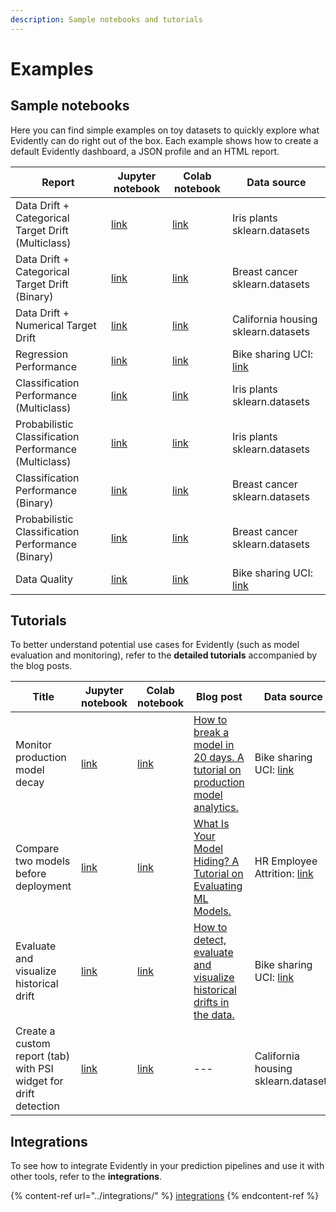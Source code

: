 ```yaml
---
description: Sample notebooks and tutorials
---
```


# Examples

## Sample notebooks

Here you can find simple examples on toy datasets to quickly explore what Evidently can do right out of the box. Each example shows how to create a default Evidently dashboard, a JSON profile and an HTML report.

Report | Jupyter notebook | Colab notebook | Data source 
--- | --- | --- | --- 
Data Drift + Categorical Target Drift (Multiclass) | [link](../../../examples/sample_notebooks/multiclass_target_and_data_drift_iris.ipynb) | [link](https://colab.research.google.com/drive/1Dd6ZzIgeBYkD_4bqWZ0RAdUpCU0b6Y6H) | Iris plants sklearn.datasets 
Data Drift + Categorical Target Drift (Binary) | [link](../../../examples/sample_notebooks/binary_target_and_data_drift_breast_cancer.ipynb) | [link](https://colab.research.google.com/drive/1gpzNuFbhoGc4-DLAPMJofQXrsX7Sqsl5) | Breast cancer sklearn.datasets
Data Drift + Numerical Target Drift | [link](../../../examples/sample_notebooks/numerical_target_and_data_drift_california_housing.ipynb) | [link](https://colab.research.google.com/drive/1TGt-0rA7MiXsxwtKB4eaAGIUwnuZtyxc) | California housing sklearn.datasets 
Regression Performance | [link](../../../examples/sample_notebooks/regression_performance_bike_sharing_demand.ipynb) | [link](https://colab.research.google.com/drive/1ONgyDXKMFyt9IYUwLpvfxz9VIZHw-qBJ) | Bike sharing UCI: [link](https://archive.ics.uci.edu/ml/datasets/bike+sharing+dataset)
Classification Performance (Multiclass) | [link](../../../examples/sample_notebooks/classification_performance_multiclass_iris.ipynb) | [link](https://colab.research.google.com/drive/1pnYbVJEHBqvVmHUXzG-kw-Fr6PqhzRg3) | Iris plants sklearn.datasets 
Probabilistic Classification Performance (Multiclass) | [link](../../../examples/sample_notebooks/probabilistic_classification_performance_multiclass_iris.ipynb) | [link](https://colab.research.google.com/drive/1UkFaBqOzBseB_UqisvNbsh9hX5w3dpYS) | Iris plants sklearn.datasets 
Classification Performance (Binary) | [link](../../../examples/sample_notebooks/classification_performance_breast_cancer.ipynb) | [link](https://colab.research.google.com/drive/1b2kTLUIVJkKJybYeD3ZjpaREr_9dDTpz) | Breast cancer sklearn.datasets
Probabilistic Classification Performance (Binary) | [link](../../../examples/sample_notebooks/probabilistic_classification_performance_breast_cancer.ipynb) | [link](https://colab.research.google.com/drive/1sE2H4mFSgtNe34JZMAeC3eLntid6oe1g) | Breast cancer sklearn.datasets
Data Quality | [link](sample_notebooks/data_quality_bike_sharing_demand.ipynb) | [link](https://colab.research.google.com/drive/1XDxs4k2wNHU9Xbxb9WI2rOgMkZFavyRd) | Bike sharing UCI: [link](https://archive.ics.uci.edu/ml/datasets/bike+sharing+dataset)

## Tutorials

To better understand potential use cases for Evidently (such as model evaluation and monitoring), refer to the **detailed tutorials** accompanied by the blog posts.

Title | Jupyter notebook | Colab notebook | Blog post | Data source 
--- | --- | --- | --- | --- 
Monitor production model decay | [link](../../../examples/data_stories/bicycle_demand_monitoring.ipynb) | [link](https://colab.research.google.com/drive/1xjAGInfh_LDenTxxTflazsKJp_YKmUiD) | [How to break a model in 20 days. A tutorial on production model analytics.](https://evidentlyai.com/blog/tutorial-1-model-analytics-in-production) | Bike sharing UCI: [link](https://archive.ics.uci.edu/ml/datasets/bike+sharing+dataset)
Compare two models before deployment | [link](../../../examples/data_stories/ibm_hr_attrition_model_validation.ipynb) | [link](https://colab.research.google.com/drive/12AyNh3RLSEchNx5_V-aFJ1_EnLIKkDfr) | [What Is Your Model Hiding? A Tutorial on Evaluating ML Models.](https://evidentlyai.com/blog/tutorial-2-model-evaluation-hr-attrition) | HR Employee Attrition: [link](https://www.kaggle.com/pavansubhasht/ibm-hr-analytics-attrition-dataset)
Evaluate and visualize historical drift | [link](../../../examples/integrations/mlflow_logging/historical_drift_visualization.ipynb) | [link](https://colab.research.google.com/drive/12AyNh3RLSEchNx5_V-aFJ1_EnLIKkDfr) | [How to detect, evaluate and visualize historical drifts in the data.](https://evidentlyai.com/blog/tutorial-3-historical-data-drift) | Bike sharing UCI: [link](https://archive.ics.uci.edu/ml/datasets/bike+sharing+dataset)
Create a custom report (tab) with PSI widget for drift detection | [link](../../../examples/data_stories/california_housing_custom_PSI_widget_and_tab.ipynb) | [link](https://colab.research.google.com/drive/1FuXId8p-lCP9Ho_gHeqxAdoxHRuvY9d0) | --- | California housing sklearn.datasets 


## Integrations

To see how to integrate Evidently in your prediction pipelines and use it with other tools, refer to the **integrations**.&#x20;

{% content-ref url="../integrations/" %}
[integrations](../integrations/)
{% endcontent-ref %}
